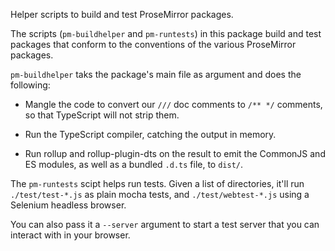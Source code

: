 Helper scripts to build and test ProseMirror packages.

The scripts (`pm-buildhelper` and `pm-runtests`) in this package build
and test packages that conform to the conventions of the various
ProseMirror packages.

`pm-buildhelper` taks the package's main file as argument and does the
following:

 - Mangle the code to convert our `///` doc comments to `/** */`
   comments, so that TypeScript will not strip them.

 - Run the TypeScript compiler, catching the output in memory.

 - Run rollup and rollup-plugin-dts on the result to emit the CommonJS
   and ES modules, as well as a bundled `.d.ts` file, to `dist/`.

The `pm-runtests` scipt helps run tests. Given a list of directories,
it'll run `./test/test-*.js` as plain mocha tests, and
`./test/webtest-*.js` using a Selenium headless browser.

You can also pass it a `--server` argument to start a test server that
you can interact with in your browser.
